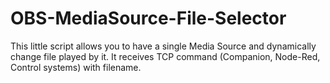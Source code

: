 # OBS-MediaSource-File-Selector
This little script allows you to have a single Media Source and dynamically change file played by it. It receives TCP command (Companion, Node-Red, Control systems) with filename. 
